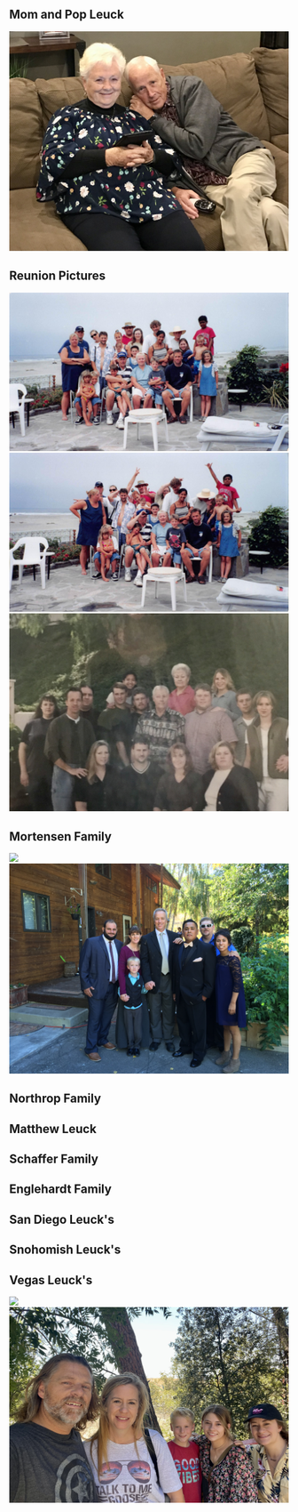 ## Mom and Pop Leuck
![](images/Mom&Dad_November_2019.jpg)

## Reunion Pictures
![](/images/leuck_mexico.jpg)
![](/images/leuck_mexico_goof.jpg)
![](/images/leuck_clan.jpg)

## Mortensen Family
![](/images/mortensen_1999.jpg)
![](/images/mortensen_2015.jpeg)

## Northrop Family

## Matthew Leuck

## Schaffer Family

## Englehardt Family

## San Diego Leuck's

## Snohomish Leuck's

## Vegas Leuck's
![](images/JML-67.jpg)
![](images/VegasLeucks_2022.jpg)

